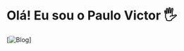 # Olá! Eu sou o Paulo Victor 🖐

[![Blog](https://img.shields.io/website?label=TremBala.com&style=for-the-badge&url=https:TremBala.com)]
